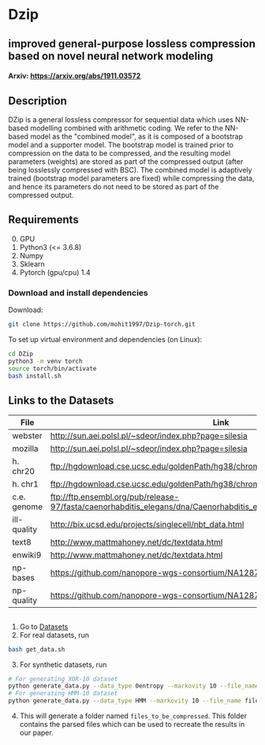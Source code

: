 # Dzip
## improved general-purpose lossless compression based on novel neural network modeling
#### Arxiv: https://arxiv.org/abs/1911.03572
## Description
DZip is a general lossless compressor for sequential data which uses NN-based modelling combined with arithmetic coding. We refer to the NN-based model as the "combined model", as it is composed of a bootstrap model and a supporter model. The bootstrap model is trained prior to compression on the data to be compressed, and the resulting model parameters (weights) are stored as part of the compressed output (after being losslessly compressed with BSC). The combined model is adaptively trained (bootstrap model parameters are fixed) while compressing the data, and hence its parameters do not need to be stored as part of the compressed output.

## Requirements
0. GPU
1. Python3 (<= 3.6.8)
2. Numpy
3. Sklearn
4. Pytorch (gpu/cpu) 1.4


### Download and install dependencies
Download:
```bash
git clone https://github.com/mohit1997/Dzip-torch.git
```
To set up virtual environment and dependencies (on Linux):
```bash
cd DZip
python3 -m venv torch
source torch/bin/activate
bash install.sh
```


## Links to the Datasets
| File | Link |
|------|------|
|webster|http://sun.aei.polsl.pl/~sdeor/index.php?page=silesia|
|mozilla|http://sun.aei.polsl.pl/~sdeor/index.php?page=silesia|
|h. chr20|ftp://hgdownload.cse.ucsc.edu/goldenPath/hg38/chromosomes/chr20.fa.gz|
|h. chr1|ftp://hgdownload.cse.ucsc.edu/goldenPath/hg38/chromosomes/chr1.fa.gz|
|c.e. genome|ftp://ftp.ensembl.org/pub/release-97/fasta/caenorhabditis_elegans/dna/Caenorhabditis_elegans.WBcel235.dna.toplevel.fa.gz|
|ill-quality|http://bix.ucsd.edu/projects/singlecell/nbt_data.html|
|text8|http://www.mattmahoney.net/dc/textdata.html|
|enwiki9|http://www.mattmahoney.net/dc/textdata.html|
|np-bases|https://github.com/nanopore-wgs-consortium/NA12878|
|np-quality|https://github.com/nanopore-wgs-consortium/NA12878|

##
1. Go to [Datasets](./Datasets)
2. For real datasets, run
```bash
bash get_data.sh
```
3. For synthetic datasets, run
```bash
# For generating XOR-10 dataset
python generate_data.py --data_type 0entropy --markovity 10 --file_name files_to_be_compressed/xor10.txt
# For generating HMM-10 dataset
python generate_data.py --data_type HMM --markovity 10 --file_name files_to_be_compressed/hmm10.txt
```
4. This will generate a folder named `files_to_be_compressed`. This folder contains the parsed files which can be used to recreate the results in our paper.
